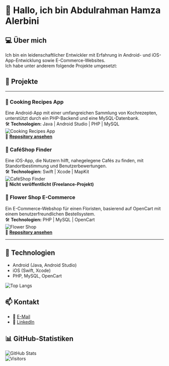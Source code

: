 # 👋 Hallo, ich bin Abdulrahman Hamza Alerbini  

## 💻 Über mich  
Ich bin ein leidenschaftlicher Entwickler mit Erfahrung in Android- und iOS-App-Entwicklung sowie E-Commerce-Websites.  
Ich habe unter anderem folgende Projekte umgesetzt:  

## 📌 Projekte  

---

### 📱 Cooking Recipes App  
Eine Android-App mit einer umfangreichen Sammlung von Kochrezepten, unterstützt durch ein PHP-Backend und eine MySQL-Datenbank.  
🛠️ **Technologien:** Java | Android Studio | PHP | MySQL  
![Cooking Recipes App](https://your-image-link.com)  
🔗 **[Repository ansehen](https://github.com/deinusername/cooking-recipes)**  



### 📍 CaféShop Finder  
Eine iOS-App, die Nutzern hilft, nahegelegene Cafés zu finden, mit Standortbestimmung und Benutzerbewertungen.  
🛠️ **Technologien:** Swift | Xcode | MapKit  
![CaféShop Finder](https://your-image-link.com)  
🔗 **Nicht veröffentlicht (Freelance-Projekt)**  


### 🌸 Flower Shop E-Commerce  
Ein E-Commerce-Webshop für einen Floristen, basierend auf OpenCart mit einem benutzerfreundlichen Bestellsystem.  
🛠️ **Technologien:** PHP | MySQL | OpenCart  
![Flower Shop](https://your-image-link.com)  
🔗 **[Repository ansehen](https://github.com/deinusername/flower-shop)**  

---

## 🚀 Technologien  
- Android (Java, Android Studio)  
- iOS (Swift, Xcode)  
- PHP, MySQL, OpenCart
  
 ![Top Langs](https://github-readme-stats.vercel.app/api/top-langs/?username=abdulrahmanalerbini&layout=compact&theme=radical)


## 📫 Kontakt  
- 📧 [E-Mail](mailto:Abdulrahmanalerbini@gmail.com)  
- 🔗 [LinkedIn](https://www.linkedin.com/in/abdulrahman-hamza-alerbini-a5a458162/)  


## 📊 GitHub-Statistiken  
![GitHub Stats](https://github-readme-stats.vercel.app/api?username=abdulrahmanalerbini&show_icons=true&theme=radical)  
![Visitors](https://komarev.com/ghpvc/?username=deinusername&label=Profile%20Views&color=blue&style=plastic)


